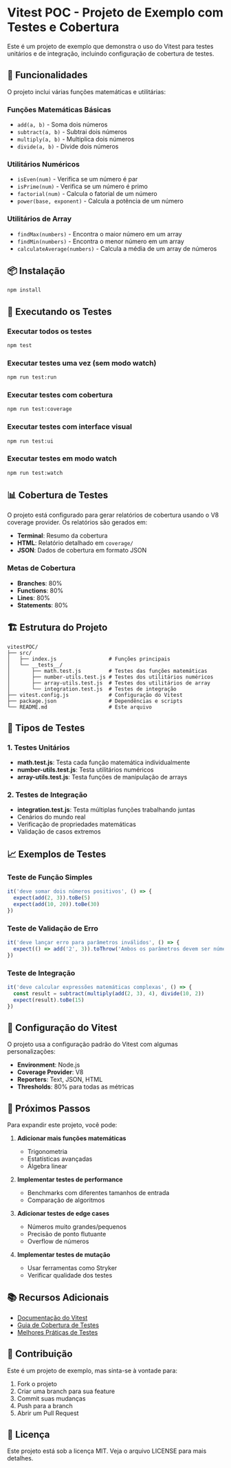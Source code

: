 # Vitest POC - Projeto de Exemplo com Testes e Cobertura

Este é um projeto de exemplo que demonstra o uso do Vitest para testes unitários e de integração, incluindo configuração de cobertura de testes.

## 🚀 Funcionalidades

O projeto inclui várias funções matemáticas e utilitárias:

### Funções Matemáticas Básicas
- `add(a, b)` - Soma dois números
- `subtract(a, b)` - Subtrai dois números
- `multiply(a, b)` - Multiplica dois números
- `divide(a, b)` - Divide dois números

### Utilitários Numéricos
- `isEven(num)` - Verifica se um número é par
- `isPrime(num)` - Verifica se um número é primo
- `factorial(num)` - Calcula o fatorial de um número
- `power(base, exponent)` - Calcula a potência de um número

### Utilitários de Array
- `findMax(numbers)` - Encontra o maior número em um array
- `findMin(numbers)` - Encontra o menor número em um array
- `calculateAverage(numbers)` - Calcula a média de um array de números

## 📦 Instalação

```bash
npm install
```

## 🧪 Executando os Testes

### Executar todos os testes
```bash
npm test
```

### Executar testes uma vez (sem modo watch)
```bash
npm run test:run
```

### Executar testes com cobertura
```bash
npm run test:coverage
```

### Executar testes com interface visual
```bash
npm run test:ui
```

### Executar testes em modo watch
```bash
npm run test:watch
```

## 📊 Cobertura de Testes

O projeto está configurado para gerar relatórios de cobertura usando o V8 coverage provider. Os relatórios são gerados em:

- **Terminal**: Resumo da cobertura
- **HTML**: Relatório detalhado em `coverage/`
- **JSON**: Dados de cobertura em formato JSON

### Metas de Cobertura
- **Branches**: 80%
- **Functions**: 80%
- **Lines**: 80%
- **Statements**: 80%

## 🏗️ Estrutura do Projeto

```
vitestPOC/
├── src/
│   ├── index.js                 # Funções principais
│   └── __tests__/
│       ├── math.test.js         # Testes das funções matemáticas
│       ├── number-utils.test.js # Testes dos utilitários numéricos
│       ├── array-utils.test.js  # Testes dos utilitários de array
│       └── integration.test.js  # Testes de integração
├── vitest.config.js             # Configuração do Vitest
├── package.json                 # Dependências e scripts
└── README.md                    # Este arquivo
```

## 🧪 Tipos de Testes

### 1. Testes Unitários
- **math.test.js**: Testa cada função matemática individualmente
- **number-utils.test.js**: Testa utilitários numéricos
- **array-utils.test.js**: Testa funções de manipulação de arrays

### 2. Testes de Integração
- **integration.test.js**: Testa múltiplas funções trabalhando juntas
- Cenários do mundo real
- Verificação de propriedades matemáticas
- Validação de casos extremos

## 📈 Exemplos de Testes

### Teste de Função Simples
```javascript
it('deve somar dois números positivos', () => {
  expect(add(2, 3)).toBe(5)
  expect(add(10, 20)).toBe(30)
})
```

### Teste de Validação de Erro
```javascript
it('deve lançar erro para parâmetros inválidos', () => {
  expect(() => add('2', 3)).toThrow('Ambos os parâmetros devem ser números')
})
```

### Teste de Integração
```javascript
it('deve calcular expressões matemáticas complexas', () => {
  const result = subtract(multiply(add(2, 3), 4), divide(10, 2))
  expect(result).toBe(15)
})
```

## 🔧 Configuração do Vitest

O projeto usa a configuração padrão do Vitest com algumas personalizações:

- **Environment**: Node.js
- **Coverage Provider**: V8
- **Reporters**: Text, JSON, HTML
- **Thresholds**: 80% para todas as métricas

## 🚀 Próximos Passos

Para expandir este projeto, você pode:

1. **Adicionar mais funções matemáticas**
   - Trigonometria
   - Estatísticas avançadas
   - Álgebra linear

2. **Implementar testes de performance**
   - Benchmarks com diferentes tamanhos de entrada
   - Comparação de algoritmos

3. **Adicionar testes de edge cases**
   - Números muito grandes/pequenos
   - Precisão de ponto flutuante
   - Overflow de números

4. **Implementar testes de mutação**
   - Usar ferramentas como Stryker
   - Verificar qualidade dos testes

## 📚 Recursos Adicionais

- [Documentação do Vitest](https://vitest.dev/)
- [Guia de Cobertura de Testes](https://vitest.dev/guide/coverage.html)
- [Melhores Práticas de Testes](https://vitest.dev/guide/best-practices.html)

## 🤝 Contribuição

Este é um projeto de exemplo, mas sinta-se à vontade para:

1. Fork o projeto
2. Criar uma branch para sua feature
3. Commit suas mudanças
4. Push para a branch
5. Abrir um Pull Request

## 📄 Licença

Este projeto está sob a licença MIT. Veja o arquivo LICENSE para mais detalhes.
